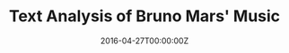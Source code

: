 ---
title: 2. Text Analysis of Bruno Mars' Music
summary: Utilized word frequencies and sentiment analysis to compare & contrast Bruno Mars’ three studio albums
tags:
- all
- portfolio
date: "2016-04-27T00:00:00Z"

# Optional external URL for project (replaces project detail page).

external_link: https://github.com/teddythepooh/bruno_mars

---